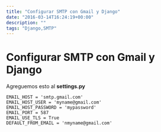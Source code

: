 ```yaml
---
title: "Configurar SMTP con Gmail y Django"
date: "2016-03-14T16:24:19+00:00"
description: ""
tags: "Django,SMTP"
---
```

# Configurar SMTP con Gmail y Django

Agreguemos esto al **settings.py**
```
EMAIL_HOST = 'smtp.gmail.com'  
EMAIL_HOST_USER = 'myname@gmail.com'  
EMAIL_HOST_PASSWORD = 'mypassword'  
EMAIL_PORT = 587  
EMAIL_USE_TLS = True  
DEFAULT_FROM_EMAIL = 'nmyname@gmail.com'  
```

